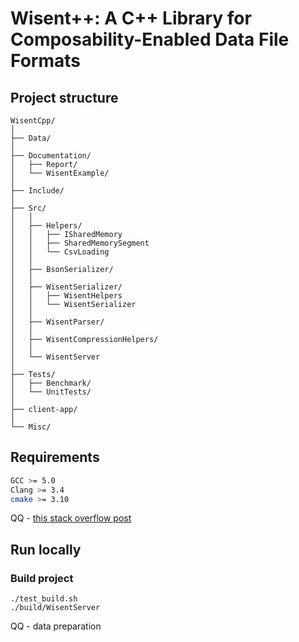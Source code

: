 # Wisent++: A C++ Library for Composability-Enabled Data File Formats 

## Project structure 

```
WisentCpp/
│
├── Data/ 
│
├── Documentation/
│   ├── Report/
│   └── WisentExample/
│
├── Include/
│
├── Src/
│   │
│   ├── Helpers/ 
│   │   ├── ISharedMemory
│   │   ├── SharedMemorySegment
│   │   └── CsvLoading
│   │
│   ├── BsonSerializer/
│   │
│   ├── WisentSerializer/
│   │   ├── WisentHelpers
│   │   └── WisentSerializer
│   │
│   ├── WisentParser/
│   │
│   ├── WisentCompressionHelpers/
│   │
│   └── WisentServer
│
├── Tests/
│   ├── Benchmark/
│   └── UnitTests/
│
├── client-app/ 
│
└── Misc/
```

## Requirements

```bash
GCC >= 5.0
Clang >= 3.4
cmake >= 3.10
```

QQ - [this stack overflow post](https://stackoverflow.com/questions/30714175/clang-3-4-c14-support)


## Run locally 

### Build project

```
./test_build.sh
./build/WisentServer
```

QQ - data preparation

<br>
<br>
<br>



